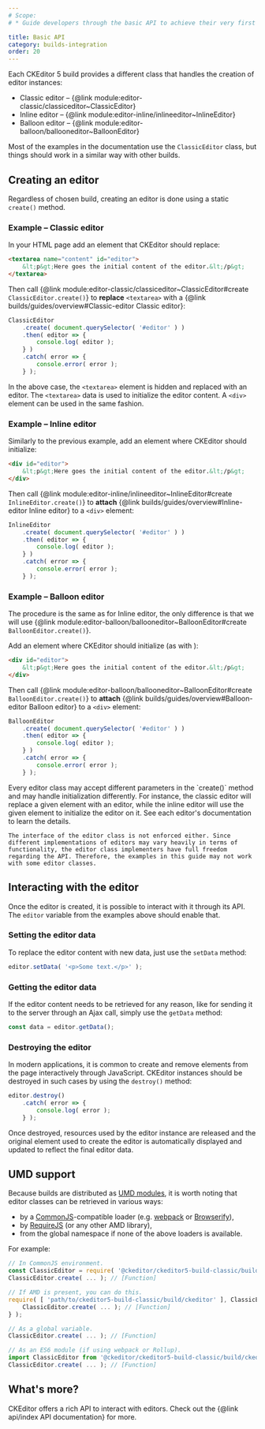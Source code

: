 ```yaml
---
# Scope:
# * Guide developers through the basic API to achieve their very first results with CKEditor.

title: Basic API
category: builds-integration
order: 20
---
```


Each CKEditor 5 build provides a different class that handles the creation of editor instances:

* Classic editor – {@link module:editor-classic/classiceditor~ClassicEditor}
* Inline editor – {@link module:editor-inline/inlineeditor~InlineEditor}
* Balloon editor – {@link module:editor-balloon/ballooneditor~BalloonEditor}

Most of the examples in the documentation use the `ClassicEditor` class, but things should work in a similar way with other builds.

## Creating an editor

Regardless of chosen build, creating an editor is done using a static `create()` method.

### Example – Classic editor

In your HTML page add an element that CKEditor should replace:

```html
<textarea name="content" id="editor">
	&lt;p&gt;Here goes the initial content of the editor.&lt;/p&gt;
</textarea>
```

Then call {@link module:editor-classic/classiceditor~ClassicEditor#create `ClassicEditor.create()`} to **replace** `<textarea>` with a {@link builds/guides/overview#Classic-editor Classic editor}:

```js
ClassicEditor
	.create( document.querySelector( '#editor' ) )
	.then( editor => {
		console.log( editor );
	} )
	.catch( error => {
		console.error( error );
	} );
```

In the above case, the `<textarea>` element is hidden and replaced with an editor. The `<textarea>` data is used to initialize the editor content. A `<div>` element can be used in the same fashion.

### Example – Inline editor

Similarly to the previous example, add an element where CKEditor should initialize:

```html
<div id="editor">
	&lt;p&gt;Here goes the initial content of the editor.&lt;/p&gt;
</div>
```

Then call {@link module:editor-inline/inlineeditor~InlineEditor#create `InlineEditor.create()`} to **attach** {@link builds/guides/overview#Inline-editor Inline editor} to a `<div>` element:

```js
InlineEditor
	.create( document.querySelector( '#editor' ) )
	.then( editor => {
		console.log( editor );
	} )
	.catch( error => {
		console.error( error );
	} );
```

### Example – Balloon editor

The procedure is the same as for Inline editor, the only difference is that we will use {@link module:editor-balloon/ballooneditor~BalloonEditor#create `BalloonEditor.create()`}.

Add an element where CKEditor should initialize (as with ):

```html
<div id="editor">
	&lt;p&gt;Here goes the initial content of the editor.&lt;/p&gt;
</div>
```

Then call {@link module:editor-balloon/ballooneditor~BalloonEditor#create `BalloonEditor.create()`} to **attach** {@link builds/guides/overview#Balloon-editor Balloon editor} to a `<div>` element:

```js
BalloonEditor
	.create( document.querySelector( '#editor' ) )
	.then( editor => {
		console.log( editor );
	} )
	.catch( error => {
		console.error( error );
	} );
```

<info-box tip>
	Every editor class may accept different parameters in the `create()` method and may handle initialization differently. For instance, the classic editor will replace a given element with an editor, while the inline editor will use the given element to initialize the editor on it. See each editor's documentation to learn the details.

	The interface of the editor class is not enforced either. Since different implementations of editors may vary heavily in terms of functionality, the editor class implementers have full freedom regarding the API. Therefore, the examples in this guide may not work with some editor classes.
</info-box>

## Interacting with the editor

Once the editor is created, it is possible to interact with it through its API. The `editor` variable from the examples above should enable that.

### Setting the editor data

To replace the editor content with new data, just use the `setData` method:

```js
editor.setData( '<p>Some text.</p>' );
```

### Getting the editor data

If the editor content needs to be retrieved for any reason, like for sending it to the server through an Ajax call, simply use the `getData` method:

```js
const data = editor.getData();
```

### Destroying the editor

In modern applications, it is common to create and remove elements from the page interactively through JavaScript. CKEditor instances should be destroyed in such cases by using the `destroy()` method:

```js
editor.destroy()
	.catch( error => {
		console.log( error );
	} );
```

Once destroyed, resources used by the editor instance are released and the original element used to create the editor is automatically displayed and updated to reflect the final editor data.

## UMD support

Because builds are distributed as [UMD modules](https://github.com/umdjs/umd), it is worth noting that editor classes can be retrieved in various ways:

* by a [CommonJS](http://wiki.commonjs.org/wiki/CommonJS)-compatible loader (e.g. [webpack](https://webpack.js.org) or [Browserify](http://browserify.org/)),
* by [RequireJS](http://requirejs.org/) (or any other AMD library),
* from the global namespace if none of the above loaders is available.

For example:

```js
// In CommonJS environment.
const ClassicEditor = require( '@ckeditor/ckeditor5-build-classic/build/ckeditor' );
ClassicEditor.create( ... ); // [Function]

// If AMD is present, you can do this.
require( [ 'path/to/ckeditor5-build-classic/build/ckeditor' ], ClassicEditor => {
	ClassicEditor.create( ... ); // [Function]
} );

// As a global variable.
ClassicEditor.create( ... ); // [Function]

// As an ES6 module (if using webpack or Rollup).
import ClassicEditor from '@ckeditor/ckeditor5-build-classic/build/ckeditor';
ClassicEditor.create( ... ); // [Function]
```

## What's more?

CKEditor offers a rich API to interact with editors. Check out the {@link api/index API documentation} for more.
